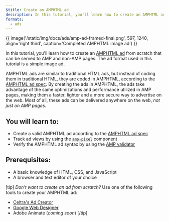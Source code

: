```yaml
---
$title: Create an AMPHTML ad
description: In this tutorial, you'll learn how to create an AMPHTML ad from scratch that can be served to AMP and non-AMP pages.
formats:
  - ads
---
```


{{ image('/static/img/docs/ads/amp-ad-framed-final.png', 597, 1240, align='right third', caption='Completed AMPHTML image ad') }}

In this tutorial, you'll learn how to create an [AMPHTML ad](../../../../documentation/guides-and-tutorials/learn/intro-to-amphtml-ads.md) from scratch that can be served to AMP and non-AMP pages. The ad format used in this tutorial is a simple image ad.

AMPHTML ads are similar to traditional HTML ads, but instead of coding them in traditional HTML, they are coded in AMPHTML, according to the [AMPHTML ad spec](../../../../documentation/guides-and-tutorials/learn/a4a_spec.md). By creating the ads in AMPHTML, the ads take advantage of the same optimizations and performance utilized in AMP pages, making them a faster, lighter and a more secure way to advertise on the web. Most of all, these ads can be delivered anywhere on the web, _not just on AMP pages_.

## You will learn to:

- Create a valid AMPHTML ad according to the [AMPHTML ad spec](../../../../documentation/guides-and-tutorials/learn/a4a_spec.md)
- Track ad views by using the [`amp-pixel`](../../../../documentation/components/reference/amp-pixel.md) component
- Verify the AMPHTML ad syntax by using the [AMP validator](https://validator.ampproject.org/#htmlFormat=AMP4ADS)

## Prerequisites:

- A basic knowledge of HTML, CSS, and JavaScript
- A browser and text editor of your choice

[tip]
_Don't want to create an ad from scratch?_ Use one of the following tools to create your AMPHTML ad:

- [Celtra's Ad Creator](http://www.prnewswire.com/news-releases/celtra-partners-with-the-amp-project-showcases-amp-ad-creation-at-google-io-event-300459514.html)
- [Google Web Designer](https://support.google.com/webdesigner/answer/7529856)
- Adobe Animate (_coming soon_)
  [/tip]
